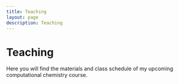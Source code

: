 ```yaml
---
title: Teaching
layout: page
description: Teaching
---
```


# Teaching

Here you will find the materials and class schedule of my upcoming computational chemistry course.

<!-- normal page layout. some links to materials will be added in the future. nothing to do for now! -->
